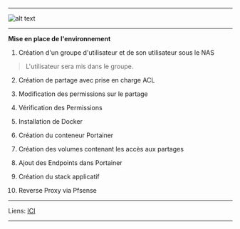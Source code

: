 ****
![alt text][LOGO]
****

**Mise en place de l'environnement**

  1. Création d'un groupe d'utilisateur et de son utilisateur sous le NAS
  
> L'utilisateur sera mis dans le groupe.

  2. Création de partage avec prise en charge ACL
  
  3. Modification des permissions sur le partage 
  
  4. Vérification des Permissions
  
  5. Installation de Docker
  
  6. Création du conteneur Portainer
  
  7. Création des volumes contenant les accès aux partages
  
  8. Ajout des Endpoints dans Portainer
  
  9. Création du stack applicatif
  
  10. Reverse Proxy via Pfsense
  

****
Liens: [ICI][LINES_1]
****





[LOGO]: https://www.clipartmax.com/png/full/146-1469802_logo-logo-docker.png
[LINES_1]: #
